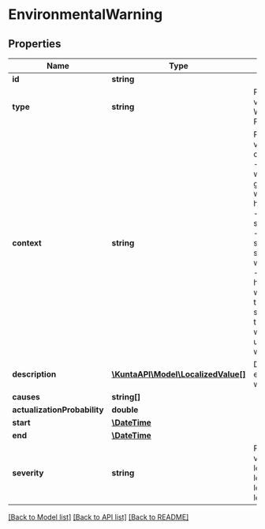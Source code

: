 # EnvironmentalWarning

## Properties
Name | Type | Description | Notes
------------ | ------------- | ------------- | -------------
**id** | **string** |  | [optional] 
**type** | **string** | Possible values   - WEATHER   - FLOOD | [optional] 
**context** | **string** | Possible values   - cold-weather   - forest-fire-weather   - grass-fire-weather   - hot-weather   - pedestrian-safety   - rain   - sea-icing   - sea-thunder-storm   - sea-water-height   - sea-wave-height   - sea-wind   - thunder-storm   - traffic-weather   - uv-note   - wind | [optional] 
**description** | [**\KuntaAPI\Model\LocalizedValue[]**](LocalizedValue.md) | Description of environmental warning | [optional] 
**causes** | **string[]** |  | [optional] 
**actualizationProbability** | **double** |  | [optional] 
**start** | [**\DateTime**](\DateTime.md) |  | [optional] 
**end** | [**\DateTime**](\DateTime.md) |  | [optional] 
**severity** | **string** | Possible values   - level-1   - level-2   - level-3   - level-4 | [optional] 

[[Back to Model list]](../README.md#documentation-for-models) [[Back to API list]](../README.md#documentation-for-api-endpoints) [[Back to README]](../README.md)


